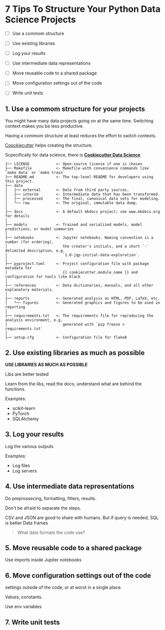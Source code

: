 # 7 Tips To Structure Your Python Data Science Projects

- [ ] Use a commom structure
- [ ] Use existing libraries
- [ ] Log your results
- [ ] Use intermediate data representations
- [ ] Move reusable code to a shared package
- [ ] Move configuration settings out of the code
- [ ] Write unit tests


## 1. Use a commom structure for your projects

You might have many data projects going on at the same time.
Switching context makes you be less productive.

Having a commom structure at least reduces the effort to switch contexts.

[Coockiecutter](https://www.cookiecutter.io/) helps creating the structure.

Scpecifically for data science, there is [**Cookiecutter Data Science**](https://cookiecutter-data-science.drivendata.org/)

```
├── LICENSE            <- Open-source license if one is chosen
├── Makefile           <- Makefile with convenience commands like `make data` or `make train`
├── README.md          <- The top-level README for developers using this project.
├── data
│   ├── external       <- Data from third party sources.
│   ├── interim        <- Intermediate data that has been transformed.
│   ├── processed      <- The final, canonical data sets for modeling.
│   └── raw            <- The original, immutable data dump.
│
├── docs               <- A default mkdocs project; see www.mkdocs.org for details
│
├── models             <- Trained and serialized models, model predictions, or model summaries
│
├── notebooks          <- Jupyter notebooks. Naming convention is a number (for ordering),
│                         the creator's initials, and a short `-` delimited description, e.g.
│                         `1.0-jqp-initial-data-exploration`.
│
├── pyproject.toml     <- Project configuration file with package metadata for 
│                         {{ cookiecutter.module_name }} and configuration for tools like black
│
├── references         <- Data dictionaries, manuals, and all other explanatory materials.
│
├── reports            <- Generated analysis as HTML, PDF, LaTeX, etc.
│   └── figures        <- Generated graphics and figures to be used in reporting
│
├── requirements.txt   <- The requirements file for reproducing the analysis environment, e.g.
│                         generated with `pip freeze > requirements.txt`
│
├── setup.cfg          <- Configuration file for flake8
```

## 2. Use existing libraries as much as possible

**USE LIBRARIES AS MUCH AS POSSIBLE**

Libs are better tested

Learn from the libs, read the docs, understand what are behind the functions.

Examples:
* scikit-learn
* PyTorch
* SQLAlchemy

## 3. Log your results

Log the various outputs

Examples:
* Log files
* Log servers

## 4. Use intermediate data representations

Do preprossecing, formatting, filters, results.

Don't be afraid to separate the steps.

CSV and JSON are good to share with humans.
But if query is needed, SQL is better
Data frames

> What data formats the code use?

## 5. Move reusable code to a shared package

Use imports inside Jupiter notebooks

## 6. Move configuration settings out of the code

settings outside of the code, or at worst in a single place.

Values, constants.

Use env variables

## 7. Write unit tests

